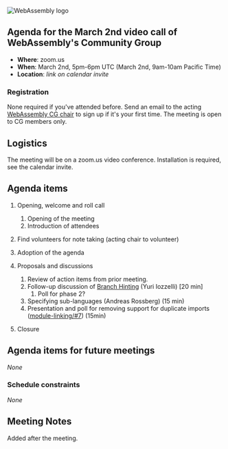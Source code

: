 ![WebAssembly logo](/images/WebAssembly.png)

## Agenda for the March 2nd video call of WebAssembly's Community Group

- **Where**: zoom.us
- **When**: March 2nd, 5pm-6pm UTC (March 2nd, 9am-10am Pacific Time)
- **Location**: *link on calendar invite*

### Registration

None required if you've attended before. Send an email to the acting [WebAssembly CG chair](mailto:webassembly-cg-chair@chromium.org)
to sign up if it's your first time. The meeting is open to CG members only.

## Logistics

The meeting will be on a zoom.us video conference.
Installation is required, see the calendar invite.

## Agenda items

1. Opening, welcome and roll call
    1. Opening of the meeting
    1. Introduction of attendees
1. Find volunteers for note taking (acting chair to volunteer)
1. Adoption of the agenda
1. Proposals and discussions
    1. Review of action items from prior meeting.
    1. Follow-up discussion of [Branch Hinting](https://github.com/WebAssembly/branch-hinting) (Yuri Iozzelli) [20 min]
        1. Poll for phase 2?
    1. Specifying sub-languages (Andreas Rossberg) (15 min)
    1. Presentation and poll for removing support for duplicate imports ([module-linking/#7](https://github.com/WebAssembly/module-linking/issues/7)) (15min)
    
1. Closure

## Agenda items for future meetings

*None*

### Schedule constraints

*None*

## Meeting Notes

Added after the meeting.
